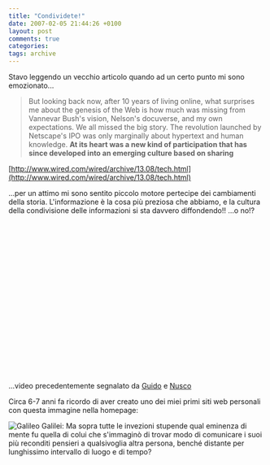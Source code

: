 ```yaml
---
title: "Condividete!"
date: 2007-02-05 21:44:26 +0100
layout: post
comments: true
categories: 
tags: archive
---
```


Stavo leggendo un vecchio articolo quando ad un certo punto mi sono emozionato...

> But looking back now, after 10 years of living online, what surprises me about the genesis of the Web is how much was missing from Vannevar Bush's vision, Nelson's docuverse, and my own expectations. We all missed the big story. The revolution launched by Netscape's IPO was only marginally about hypertext and human knowledge. **At its heart was a new kind of participation that has since developed into an emerging culture based on sharing**

[http://www.wired.com/wired/archive/13.08/tech.html](http://www.wired.com/wired/archive/13.08/tech.html)

...per un attimo mi sono sentito piccolo motore pertecipe dei cambiamenti della storia. L'informazione è la cosa più preziosa che abbiamo, e la cultura della condivisione delle informazioni si sta davvero diffondendo!! ...o no!?

<object height="350" width="425"> <param name="movie" value="http://www.youtube.com/v/6gmP4nk0EOE">
<param name="wmode" value="transparent"> <embed src="http://www.youtube.com/v/6gmP4nk0EOE" type="application/x-shockwave-flash" wmode="transparent" height="300" width="380"></embed></object>


...video precedentemente segnalato da [Guido](http://www.kill-9.it/blog/index.php/2007/02/05/web-20-video/) e [Nusco](http://www.paoloperrotta.com/)

Circa 6-7 anni fa ricordo di aver creato uno dei miei primi siti web personali con questa immagine nella homepage:

![Galileo Galilei: Ma sopra tutte le invezioni stupende qual eminenza di mente fu quella di colui che s'immaginò di trovar modo di comunicare i suoi più reconditi pensieri a qualsivoglia altra persona, benché distante per lunghissimo intervallo di luogo e di tempo?](content/galileo_galilei.gif)
